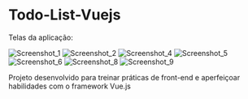 # Todo-List-Vuejs

Telas da aplicação:

![Screenshot_1](https://user-images.githubusercontent.com/113481857/212168764-e3fe44d9-9f61-40b9-b461-a44b4434cfd3.png)
![Screenshot_2](https://user-images.githubusercontent.com/113481857/212168851-dbf9943e-663e-4b6e-be55-17253f252a5a.png)
![Screenshot_4](https://user-images.githubusercontent.com/113481857/212168853-69a4d8aa-0392-4643-8a18-afd7dd647093.png)
![Screenshot_5](https://user-images.githubusercontent.com/113481857/212168855-fe3d4254-7ca8-4179-8984-62cb5f03ad80.png)
![Screenshot_6](https://user-images.githubusercontent.com/113481857/212168856-d6912388-2cc4-4de2-bae3-5d5058cdf668.png)
![Screenshot_8](https://user-images.githubusercontent.com/113481857/212168861-7e5ec6ab-a5cc-4db2-88a5-2bd21ca8531b.png)
![Screenshot_9](https://user-images.githubusercontent.com/113481857/212168862-85cf7594-9b24-4173-8ce7-0fe785d4c3ef.png)

Projeto desenvolvido para treinar práticas de front-end e aperfeiçoar habilidades com o framework Vue.js
